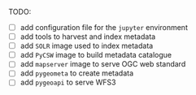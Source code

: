 TODO:
* [ ] add configuration file for the `jupyter` environment
* [ ] add tools to harvest and index metadata
* [ ] add `SOLR` image used to index metadata
* [ ] add `PyCSW` image to build metadata catalogue
* [ ] add `mapserver` image to serve OGC web standard
* [ ] add `pygeometa` to create metadata
* [ ] add `pygeoapi` to serve WFS3  
